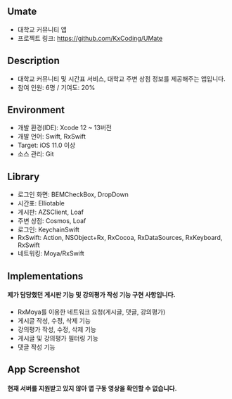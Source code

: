 ## Umate
* 대학교 커뮤니티 앱
* 프로젝트 링크: https://github.com/KxCoding/UMate

## Description
* 대학교 커뮤니티 및 시간표 서비스, 대학교 주변 상점 정보를 제공해주는 앱입니다.
* 참여 인원: 6명 / 기여도: 20%

## Environment
* 개발 환경(IDE): Xcode 12 ~ 13버전
* 개발 언어: Swift, RxSwift
* Target: iOS 11.0 이상
* 소스 관리: Git

## Library
* 로그인 화면: BEMCheckBox, DropDown
* 시간표: Elliotable
* 게시판: AZSClient, Loaf
* 주변 상점: Cosmos, Loaf
* 로그인: KeychainSwift
* RxSwift: Action, NSObject+Rx, RxCocoa, RxDataSources, RxKeyboard, RxSwift
* 네트워킹: Moya/RxSwift

## Implementations
#### 제가 담당했던 게시판 기능 및 강의평가 작성 기능 구현 사항입니다.
* RxMoya를 이용한 네트워크 요청(게시글, 댓글, 강의평가)
* 게시글 작성, 수정, 삭제 기능
* 강의평가 작성, 수정, 삭제 기능
* 게시글 및 강의평가 필터링 기능
* 댓글 작성 기능

## App Screenshot
#### 현재 서버를 지원받고 있지 않아 앱 구동 영상을 확인할 수 없습니다.


